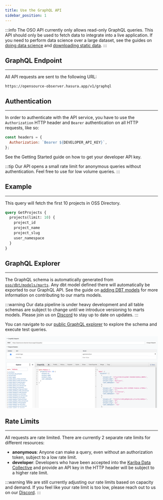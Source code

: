 ```yaml
---
title: Use the GraphQL API
sidebar_position: 1
---
```


:::info
The OSO API currently only allows read-only GraphQL queries.
This API should only be used to fetch data to integrate into a live application.
If you need to perform data science over a large dataset, see the guides on
[doing data science](./data-science)
and [downloading static data](./download-data).
:::

## GraphQL Endpoint

---

All API requests are sent to the following URL:

```
https://opensource-observer.hasura.app/v1/graphql
```

## Authentication

---

In order to authenticate with the API service, you have to use the `Authorization` HTTP header and `Bearer` authentication on all HTTP requests, like so:

```js
const headers = {
  Authorization: `Bearer ${DEVELOPER_API_KEY}`,
};
```

See the Getting Started guide on how to get your developer API key.

:::tip
Our API opens a small rate limit for anonymous queries without authentication. Feel free to use for low volume queries.
:::

## Example

---

This query will fetch the first 10 projects in OSS Directory.

```graphql
query GetProjects {
  projects(limit: 10) {
    project_id
    project_name
    project_slug
    user_namespace
  }
}
```

## GraphQL Explorer

---

The GraphQL schema is automatically generated from [`oso/dbt/models/marts`](https://github.com/opensource-observer/oso/tree/main/dbt/models/marts). Any dbt model defined there will automatically be exported to our GraphQL API. See the guide on [adding DBT models](../contribute/impact-models) for more information on contributing to our marts models.

:::warning
Our data pipeline is under heavy development and all table schemas are subject to change until we introduce versioning to marts models.
Please join us on [Discord](https://www.opensource.observer/discord) to stay up to date on updates.
:::

You can navigate to our [public GraphQL explorer](https://cloud.hasura.io/public/graphiql?endpoint=https://opensource-observer.hasura.app/v1/graphql) to explore the schema and execute test queries.

![GraphQL explorer](./graphql-explorer.png)

## Rate Limits

---

All requests are rate limited. There are currently 2 separate rate limits for different resources:

- **anonymous**: Anyone can make a query, even without an authorization token, subject to a low rate limit.
- **developer**: Developers who have been accepted into the [Kariba Data Collective](https://www.kariba.network) and provide an API key in the HTTP header will be subject to a higher rate limit.

:::warning
We are still currently adjusting our rate limits based on capacity and demand. If you feel like your rate limit is too low, please reach out to us on our [Discord](https://www.opensource.observer/discord).
:::
